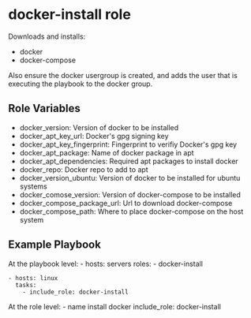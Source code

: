 docker-install role
=========
Downloads and installs:
- docker
- docker-compose

Also ensure the docker usergroup is created, and adds the user that is
executing the playbook to the docker group.

Role Variables
--------------
- docker_version: Version of docker to be installed
- docker_apt_key_url: Docker's gpg signing key
- docker_apt_key_fingerprint: Fingerprint to verifiy Docker's gpg key
- docker_apt_package: Name of docker package in apt
- docker_apt_dependencies: Required apt packages to install docker
- docker_repo: Docker repo to add to apt
- docker_version_ubuntu: Version of docker to be installed for ubuntu systems
- docker_comose_version: Version of docker-compose to be installed
- docker_compose_package_url: Url to download docker-compose
- docker_compose_path: Where to place docker-compose on the host system

Example Playbook
----------------
At the playbook level:
	- hosts: servers
      roles:
         - docker-install

    - hosts: linux
      tasks:
        - include_role: docker-install

At the role level:
	- name install docker
	  include_role: docker-install

